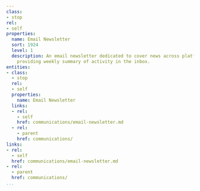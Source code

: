 ```yaml
---
class:
- stop
rel:
- self
properties:
  name: Email Newsletter
  sort: 1924
  level: 1
  description: An email newsletter dedicated to cover news across platform operations,
    providing weekly summary of activity in the inbox.
entities:
- class:
  - stop
  rel:
  - self
  properties:
    name: Email Newsletter
  links:
  - rel:
    - self
    href: communications/email-newsletter.md
  - rel:
    - parent
    href: communications/
links:
- rel:
  - self
  href: communications/email-newsletter.md
- rel:
  - parent
  href: communications/
...
```

